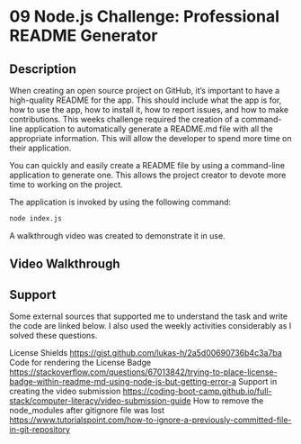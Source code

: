 # 09 Node.js Challenge: Professional README Generator

## Description

When creating an open source project on GitHub, it’s important to have a high-quality README for the app. This should include what the app is for, how to use the app, how to install it, how to report issues, and how to make contributions. This weeks challenge required the creation of a command-line application to automatically generate a README.md file with all the appropriate information. This will allow the developer to spend more time on their application.

You can quickly and easily create a README file by using a command-line application to generate one. This allows the project creator to devote more time to working on the project.

The application is invoked by using the following command:

```bash
node index.js
```
A walkthrough video was created to demonstrate it in use.

## Video Walkthrough


## Support

Some external sources that supported me to understand the task and write the code are linked below. I also used the weekly activities considerably as I solved these questions. 

License Shields https://gist.github.com/lukas-h/2a5d00690736b4c3a7ba
Code for rendering the License Badge https://stackoverflow.com/questions/67013842/trying-to-place-license-badge-within-readme-md-using-node-js-but-getting-error-a
Support in creating the video submission https://coding-boot-camp.github.io/full-stack/computer-literacy/video-submission-guide
How to remove the node_modules after gitignore file was lost https://www.tutorialspoint.com/how-to-ignore-a-previously-committed-file-in-git-repository 